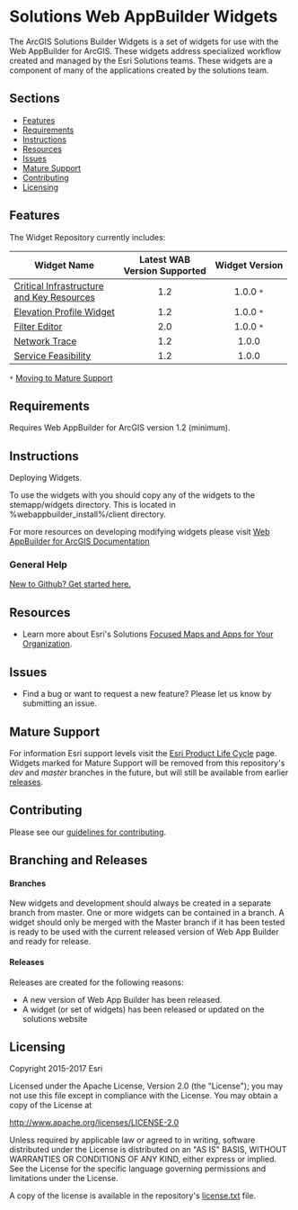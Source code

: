 # Solutions Web AppBuilder Widgets

The ArcGIS Solutions Builder Widgets is a set of widgets for use with the Web AppBuilder for ArcGIS. These widgets address specialized workflow created and managed by the Esri Solutions teams. These widgets are a component of many of the applications created by the solutions team.

## Sections

* [Features](#features)
* [Requirements](#requirements)
* [Instructions](#instructions)
* [Resources](#resources)
* [Issues](#issues)
* [Mature Support](#mature-support)
* [Contributing](#contributing)
* [Licensing](#licensing)

## Features

The Widget Repository currently includes:

| Widget Name | Latest WAB<br>Version Supported | Widget Version |
|----------------------------------------------------------------------|:-------------------------------:|:-----------------------------------------------------:|
| [Critical Infrastructure <br>and Key Resources](./CI_KR_Chart/README.md) | 1.2 | 1.0.0 `*` |
| [Elevation Profile Widget](./ElevationProfileTable/README.md) | 1.2 | 1.0.0 `*` |
| [Filter Editor](./FilterEditor/README.md) | 2.0 | 1.0.0 `*` |
| [Network Trace](./NetworkTrace/README.md) | 1.2 | 1.0.0 |
| [Service Feasibility](./ServiceFeasibility/README.md) | 1.2 | 1.0.0 |

`*` [Moving to Mature Support](#mature-support)

## Requirements

Requires Web AppBuilder for ArcGIS version 1.2 (minimum).

## Instructions

Deploying Widgets.

To use the widgets with you should copy any of the widgets to the stemapp/widgets directory. This is located in %webappbuilder_install%/client directory.

For more resources on developing modifying widgets please visit
[Web AppBuilder for ArcGIS Documentation](http://doc.arcgis.com/en/web-appbuilder/)

### General Help

[New to Github? Get started here.](http://htmlpreview.github.com/?https://github.com/Esri/esri.github.com/blob/master/help/esri-getting-to-know-github.html)
 
## Resources

* Learn more about Esri's Solutions [Focused Maps and Apps for Your Organization](http://solutions.arcgis.com/).

## Issues

* Find a bug or want to request a new feature?  Please let us know by submitting an issue.

## Mature Support

For information Esri support levels visit the [Esri Product Life Cycle](http://support.esri.com/other-resources/product-life-cycle) page. Widgets marked for Mature Support will be removed from this repository's *dev* and *master* branches in the future, but will still be available from earlier [releases](https://github.com/Esri/solutions-webappbuilder-widgets/releases).

## Contributing

Please see our [guidelines for contributing](CONTRIBUTING.md).

## Branching and Releases

#### Branches ####

New widgets and development should always be created in a separate branch from master. One or more widgets can be contained in a branch. A widget should only be merged with the Master branch if it has been tested is ready to be used with the current released version of Web App Builder and ready for release.

#### Releases ####

Releases are created for the following reasons:
- A new version of Web App Builder has been released.
- A widget (or set of widgets) has been released or updated on the solutions website

## Licensing

Copyright 2015-2017 Esri

Licensed under the Apache License, Version 2.0 (the "License");
you may not use this file except in compliance with the License.
You may obtain a copy of the License at

   http://www.apache.org/licenses/LICENSE-2.0

Unless required by applicable law or agreed to in writing, software
distributed under the License is distributed on an "AS IS" BASIS,
WITHOUT WARRANTIES OR CONDITIONS OF ANY KIND, either express or implied.
See the License for the specific language governing permissions and
limitations under the License.

A copy of the license is available in the repository's
[license.txt](license.txt) file.

<!--- No Longer Used:
[](Esri Tags: ArcGISSolutions ArcGIS Defense and Intelligence Military Environment Planning Analysis Local-Government Local Government State-Government State Government Emergency-Management Emergency Management Utilities Military-Tools-for-ArcGIS)
[](Esri Language: Javascript)
-->